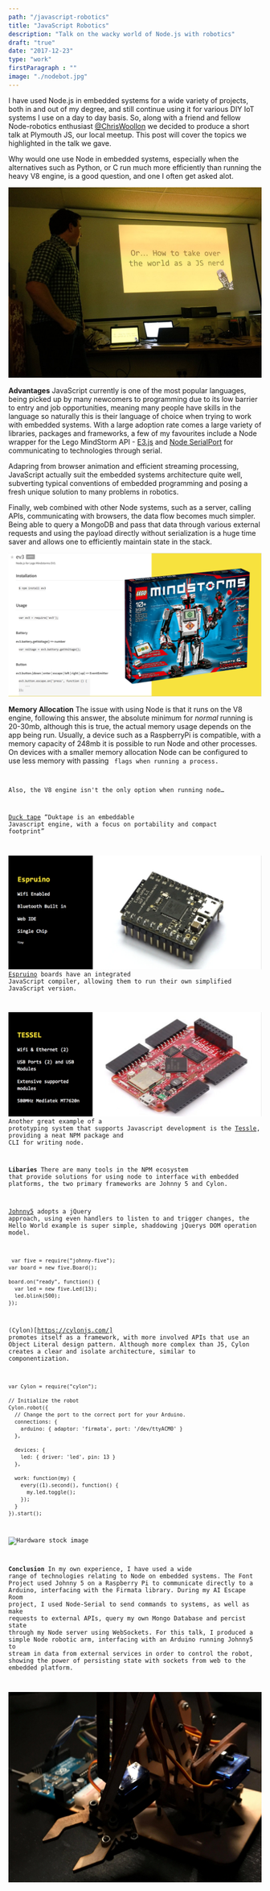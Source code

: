 ```yaml
---
path: "/javascript-robotics"
title: "JavaScript Robotics"
description: "Talk on the wacky world of Node.js with robotics"
draft: "true"
date: "2017-12-23"
type: "work"
firstParagraph : ""
image: "./nodebot.jpg"
---
```


I have used Node.js in embedded systems for a wide variety of projects, both in and out of my degree, and still continue using it for various DIY IoT systems I use on a day to day basis. So, along with a friend and fellow Node-robotics enthusiast [@ChrisWoollon](https://twitter.com/ChrisWoollon) we decided to produce a short talk at Plymouth JS, our local meetup. This post will cover the topics we highlighted in the talk we gave.

Why would one use Node in embedded systems, especially when the alternatives such as Python, or C run much more efficiently than running the heavy V8 engine, is a good question, and one I often get asked alot.

![Node bots talk image](./node-bots-talk.jpg)

**Advantages**
JavaScript currently is one of the most popular languages, being picked up by many newcomers to programming due to its low barrier to entry and job opportunities, meaning many people have skills in the language so naturally this is their language of choice when trying to work with embedded systems.
With a large adoption rate comes a large variety of libraries, packages and frameworks, a few of my favourites include a Node wrapper for the Lego MindStorm API - [E3.js](https://www.npmjs.com/package/ev3) and [Node SerialPort](https://www.npmjs.com/package/serialport) for communicating to technologies through serial.

Adapring from browser animation and efficient streaming processing, JavaScript actually suit the embedded systems architecture quite well, subverting typical conventions of embedded programming and posing a fresh unique solution to many problems in robotics.

Finally, web combined with other Node systems, such as a server, calling APIs, communicating with browsers, the data flow becomes much simpler. Being able to query a MongoDB and pass that data through various external requests and using the payload directly without serialization is a huge time saver and allows one to efficiently maintain state in the stack.

![CORGO](./node-1.png)

**Memory Allocation**
The issue with using Node is that it runs on the V8 engine, following this answer, the absolute minimum for *normal* running is 20-30mb, although this is true, the actual memory usage depends on the app being run. Usually, a device such as a RaspberryPi is compatible, with a memory capacity of 248mb it is possible to run Node and other processes. On devices with a smaller memory allocation Node can be configured to use less memory with passing <code here> flags when running a process.

Also, the V8 engine isn't the only option when running node…

[Duck tape](http://duktape.org/)
“Duktape is an embeddable Javascript engine, with a focus on portability and compact footprint”

![espuino](./node-2.png)
[Espruino](https://www.espruino.com/) boards have an integrated JavaScript compiler, allowing them to run their own simplified JavaScript version.

![tessle](./node-3.png)
Another great example of a prototyping system that supports Javascript development is the [Tessle](https://tessel.io/), providing a neat NPM package and CLI for writing node.

**Libaries**
There are many tools in the NPM ecosystem that provide solutions for using node to interface with embedded platforms, the two primary frameworks are Johnny 5 and Cylon.

[Johnny5](http://johnny-five.io/) adopts a jQuery approach, using even handlers to listen to and trigger changes, the Hello World example is super simple, shaddowing jQuerys DOM operation model.

```
 var five = require("johnny-five");
var board = new five.Board();

board.on("ready", function() {
  var led = new five.Led(13);
  led.blink(500);
});
```

(Cylon)[https://cylonjs.com/] promotes itself as a framework, with more involved APIs that use an Object Literal design pattern. Although more complex than J5, Cylon creates a clear and isolate architecture, similar to componentization.

```
var Cylon = require("cylon");

// Initialize the robot
Cylon.robot({
  // Change the port to the correct port for your Arduino.
  connections: {
    arduino: { adaptor: 'firmata', port: '/dev/ttyACM0' }
  },

  devices: {
    led: { driver: 'led', pin: 13 }
  },

  work: function(my) {
    every((1).second(), function() {
      my.led.toggle();
    });
  }
}).start();
```
![Hardware stock image](./IMG_9595.JPG)

**Conclusion**
In my own experience, I have used a wide range of technologies relating to Node on embedded systems. The Font Project used Johnny 5 on a Raspberry Pi to communicate directly to a Arduino, interfacing with the Firmata library. During my AI Escape Room project, I used Node-Serial to send commands to systems, as well as make requests to external APIs, query my own Mongo Database and percist state through my Node server using WebSockets. For this talk, I produced a simple Node robotic arm, interfacing with an Arduino running Johnny5 to stream in data from external services in order to control the robot, showing the power of persisting state with sockets from web to the embedded platform.

![Robot arm](./robot.jpg)